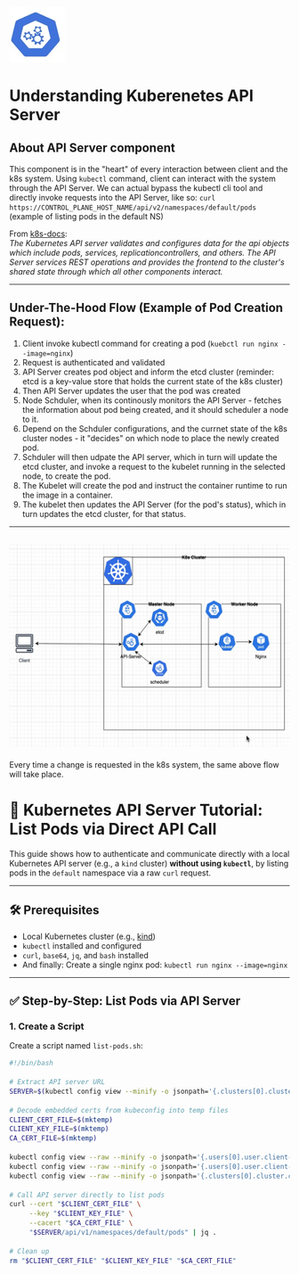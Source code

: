 ![api-server](api-server.jpg)
# Understanding Kuberenetes API Server

## About API Server component
This component is in the "heart" of every interaction between client and the k8s system.
Using `kubectl` command, client can interact with the system through the API Server.
We can actual bypass the kubectl cli tool and directly invoke requests into the API Server, like so:
`curl https://CONTROL_PLANE_HOST_NAME/api/v2/namespaces/default/pods` (example of listing pods in the default NS)

From [k8s-docs](https://kubernetes.io/docs/reference/command-line-tools-reference/kube-apiserver/):<br>
<i>The Kubernetes API server validates and configures data for the api objects which include pods, services, replicationcontrollers, and others. The API Server services REST operations and provides the frontend to the cluster's shared state through which all other components interact.</i>

---

## Under-The-Hood Flow (Example of Pod Creation Request):
1. Client invoke kubectl command for creating a pod (`kuebctl run nginx --image=nginx`)
2. Request is authenticated and validated
3. API Server creates pod object and inform the etcd cluster (reminder: etcd is a key-value store that holds the current state of the k8s cluster) 
4. Then API Server updates the user that the pod was created
5. Node Schduler, when its continously monitors the API Server - fetches the information about pod being created, and it should scheduler a node to it. 
6. Depend on the Schduler configurations, and the currnet state of the k8s cluster nodes - it "decides" on which node to place the newly created pod.
7. Schduler will then udpate the API server, which in turn will update the etcd cluster, and invoke a request to the kubelet running in the selected node, to create the pod.
8. The Kubelet will create the pod and instruct the container runtime to run the image in a container.
9. The kubelet then updates the API Server (for the pod's status), which in turn updates the etcd cluster, for that status.
---
![api-server-flow](api-server-flow.jpg)
---
Every time a change is requested in the k8s system, the same above flow will take place.

# 📘 Kubernetes API Server Tutorial: List Pods via Direct API Call

This guide shows how to authenticate and communicate directly with a local Kubernetes API server (e.g., a `kind` cluster) **without using `kubectl`**, by listing pods in the `default` namespace via a raw `curl` request.

---

## 🛠 Prerequisites

- Local Kubernetes cluster (e.g., [kind](https://kind.sigs.k8s.io/))
- `kubectl` installed and configured
- `curl`, `base64`, `jq`, and `bash` installed
- And finally: Create a single nginx pod: `kubectl run nginx --image=nginx`

---

## ✅ Step-by-Step: List Pods via API Server

### 1. Create a Script

Create a script named `list-pods.sh`:

```bash
#!/bin/bash

# Extract API server URL
SERVER=$(kubectl config view --minify -o jsonpath='{.clusters[0].cluster.server}')

# Decode embedded certs from kubeconfig into temp files
CLIENT_CERT_FILE=$(mktemp)
CLIENT_KEY_FILE=$(mktemp)
CA_CERT_FILE=$(mktemp)

kubectl config view --raw --minify -o jsonpath='{.users[0].user.client-certificate-data}' | base64 -d > "$CLIENT_CERT_FILE"
kubectl config view --raw --minify -o jsonpath='{.users[0].user.client-key-data}' | base64 -d > "$CLIENT_KEY_FILE"
kubectl config view --raw --minify -o jsonpath='{.clusters[0].cluster.certificate-authority-data}' | base64 -d > "$CA_CERT_FILE"

# Call API server directly to list pods
curl --cert "$CLIENT_CERT_FILE" \
     --key "$CLIENT_KEY_FILE" \
     --cacert "$CA_CERT_FILE" \
     "$SERVER/api/v1/namespaces/default/pods" | jq .

# Clean up
rm "$CLIENT_CERT_FILE" "$CLIENT_KEY_FILE" "$CA_CERT_FILE"